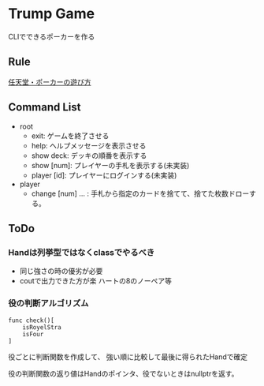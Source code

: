 # Trump Game

CLIでできるポーカーを作る

## Rule

[任天堂・ポーカーの遊び方](https://www.nintendo.co.jp/n09/trump_games/poker/)

## Command List

- root
  - exit: ゲームを終了させる
  - help: ヘルプメッセージを表示させる
  - show deck: デッキの順番を表示する
  - show [num]: プレイヤーの手札を表示する(未実装)
  - player [id]: プレイヤーにログインする(未実装)
- player
  - change [num] ... : 手札から指定のカードを捨てて、捨てた枚数ドローする。

## ToDo

### Handは列挙型ではなくclassでやるべき

- 同じ強さの時の優劣が必要
- coutで出力できた方が楽
ハートの8のノーペア等

### 役の判断アルゴリズム
```
func check()[
    isRoyelStra
    isFour
]
```
役ごとに判断関数を作成して、
強い順に比較して最後に得られたHandで確定

役の判断関数の返り値はHandのポインタ、役でないときはnullptrを返す。
